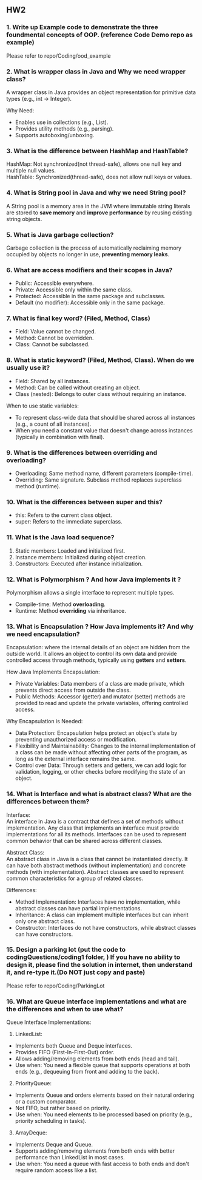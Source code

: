 ## HW2
### 1. Write up Example code to demonstrate the three foundmental concepts of OOP. (reference Code Demo repo as example)
Please refer to repo/Coding/ood_example
### 2. What is wrapper class in Java and Why we need wrapper class?
A wrapper class in Java provides an object representation for primitive data types (e.g., int → Integer).  

Why Need:
- Enables use in collections (e.g., List<Integer>).
- Provides utility methods (e.g., parsing).
- Supports autoboxing/unboxing.
### 3. What is the difference between HashMap and HashTable?
HashMap: Not synchronized(not thread-safe), allows one null key and multiple null values.  
HashTable: Synchronized(thread-safe), does not allow null keys or values.
### 4. What is String pool in Java and why we need String pool?
A String pool is a memory area in the JVM where immutable string literals are stored to **save memory** and **improve performance** by reusing existing string objects.
### 5. What is Java garbage collection?
Garbage collection is the process of automatically reclaiming memory occupied by objects no longer in use, **preventing memory leaks**.
### 6. What are access modifiers and their scopes in Java?
- Public: Accessible everywhere.
- Private: Accessible only within the same class.
- Protected: Accessible in the same package and subclasses.
- Default (no modifier): Accessible only in the same package.
### 7. What is final key word? (Filed, Method, Class)
- Field: Value cannot be changed.  
- Method: Cannot be overridden.  
- Class: Cannot be subclassed.  
### 8. What is static keyword? (Filed, Method, Class). When do we usually use it?
- Field: Shared by all instances.  
- Method: Can be called without creating an object.  
- Class (nested): Belongs to outer class without requiring an instance.  

When to use static variables:  
- To represent class-wide data that should be shared across all instances (e.g., a count of all instances).  
- When you need a constant value that doesn't change across instances (typically in combination with final).
### 9. What is the differences between overriding and overloading?
- Overloading: Same method name, different parameters (compile-time).  
- Overriding: Same signature. Subclass method replaces superclass method (runtime).  
### 10. What is the differences between super and this?
- this: Refers to the current class object.  
- super: Refers to the immediate superclass.
### 11. What is the Java load sequence?
1. Static members: Loaded and initialized first.  
2. Instance members: Initialized during object creation.  
3. Constructors: Executed after instance initialization.  
### 12. What is Polymorphism ? And how Java implements it ?
Polymorphism allows a single interface to represent multiple types.
- Compile-time: Method **overloading**.
- Runtime: Method **overriding** via inheritance.
### 13. What is Encapsulation ? How Java implements it? And why we need encapsulation?
Encapsulation: where the internal details of an object are hidden from the outside world. It allows an object to control its own data and provide controlled access through methods, typically using **getters** and **setters**.  

How Java Implements Encapsulation:  
- Private Variables: Data members of a class are made private, which prevents direct access from outside the class.
- Public Methods: Accessor (getter) and mutator (setter) methods are provided to read and update the private variables, offering controlled access.

Why Encapsulation is Needed:
- Data Protection: Encapsulation helps protect an object's state by preventing unauthorized access or modification.  
- Flexibility and Maintainability: Changes to the internal implementation of a class can be made without affecting other parts of the program, as long as the external interface remains the same.
- Control over Data: Through setters and getters, we can add logic for validation, logging, or other checks before modifying the state of an object.
### 14. What is Interface and what is abstract class? What are the differences between them?
Interface:  
An interface in Java is a contract that defines a set of methods without implementation. Any class that implements an interface must provide implementations for all its methods. Interfaces can be used to represent common behavior that can be shared across different classes.

Abstract Class:  
An abstract class in Java is a class that cannot be instantiated directly. It can have both abstract methods (without implementation) and concrete methods (with implementation). Abstract classes are used to represent common characteristics for a group of related classes.

Differences:  
- Method Implementation: Interfaces have no implementation, while abstract classes can have partial implementations.
- Inheritance: A class can implement multiple interfaces but can inherit only one abstract class.
- Constructor: Interfaces do not have constructors, while abstract classes can have constructors.
### 15. Design a parking lot (put the code to codingQuestions/coding1 folder, ) If you have no ability to design it, please find the solution in internet, then understand it, and re-type it.(Do NOT just copy and paste)
Please refer to repo/Coding/ParkingLot
### 16. What are Queue interface implementations and what are the differences and when to use what?
Queue Interface Implementations:  
1. LinkedList:  
- Implements both Queue and Deque interfaces.
- Provides FIFO (First-In-First-Out) order.
- Allows adding/removing elements from both ends (head and tail).
- Use when: You need a flexible queue that supports operations at both ends (e.g., dequeuing from front and adding to the back).
2. PriorityQueue:  
- Implements Queue and orders elements based on their natural ordering or a custom comparator.
- Not FIFO, but rather based on priority.
- Use when: You need elements to be processed based on priority (e.g., priority scheduling in tasks).
3. ArrayDeque:
- Implements Deque and Queue.
- Supports adding/removing elements from both ends with better performance than LinkedList in most cases.
- Use when: You need a queue with fast access to both ends and don't require random access like a list.
